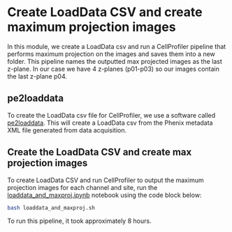 # Create LoadData CSV and create maximum projection images 

In this module, we create a LoadData csv and run a CellProfiler pipeline that performs maximum projection on the images and saves them into a new folder.
This pipeline names the outputted max projected images as the last z-plane.
In our case we have 4 z-planes (p01-p03) so our images contain the last z-plane p04.

## pe2loaddata

To create the LoadData csv file for CellProfiler, we use a software called [pe2loaddata](https://github.com/broadinstitute/pe2loaddata/tree/220ac512bfc0c2e582d379b19411c1585272aee3). 
This will create a LoadData csv from the Phenix metadata XML file generated from data acquisition. 

## Create the LoadData CSV and create max projection images

To create LoadData CSV and run CellProfiler to output the maximum projection images for each channel and site, run the [loaddata_and_maxproj.ipynb](loaddata_and_maxproj.ipynb) notebook using the code block below:

```bash
bash loaddata_and_maxproj.sh
```

To run this pipeline, it took approximately 8 hours.
